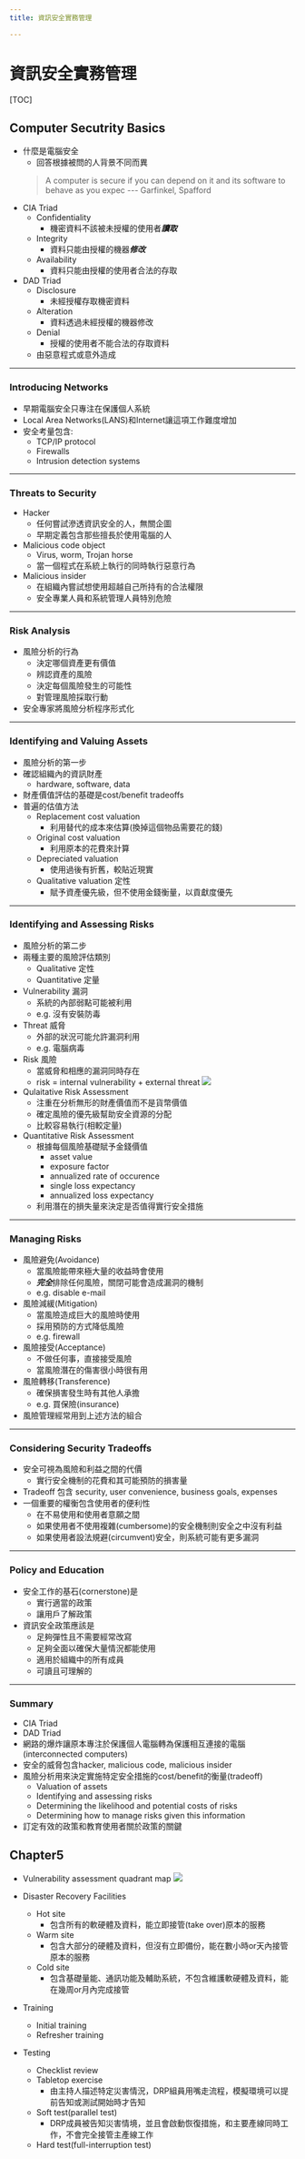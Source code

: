 ```yaml
---
title: 資訊安全實務管理

---
```


# 資訊安全實務管理
[TOC]

##  Computer Secutrity Basics
+ 什麼是電腦安全
    + 回答根據被問的人背景不同而異
    > A computer is secure if you can depend on it and its software to behave as you expec --- Garfinkel, Spafford
+ CIA Triad
    + Confidentiality
        + 機密資料不該被未授權的使用者***讀取***
    + Integrity
        + 資料只能由授權的機器***修改***
    + Availability
        + 資料只能由授權的使用者合法的存取
+ DAD Triad
    + Disclosure
        + 未經授權存取機密資料
    + Alteration
        + 資料透過未經授權的機器修改
    + Denial
        + 授權的使用者不能合法的存取資料
    + 由惡意程式或意外造成
---
### Introducing Networks
+ 早期電腦安全只專注在保護個人系統
+ Local Area Networks(LANS)和Internet讓這項工作難度增加
+ 安全考量包含:
    + TCP/IP protocol
    + Firewalls
    + Intrusion detection systems
---
### Threats to Security
+ Hacker
    + 任何嘗試滲透資訊安全的人，無關企圖
    + 早期定義包含那些擅長於使用電腦的人
+ Malicious code object
    + Virus, worm, Trojan horse
    + 當一個程式在系統上執行的同時執行惡意行為
+ Malicious insider
    + 在組織內嘗試想使用超越自己所持有的合法權限
    + 安全專業人員和系統管理人員特別危險
---
### Risk Analysis
+ 風險分析的行為
    + 決定哪個資產更有價值
    + 辨認資產的風險
    + 決定每個風險發生的可能性
    + 對管理風險採取行動
+ 安全專家將風險分析程序形式化
---
### Identifying and Valuing Assets
+ 風險分析的第一步
+ 確認組織內的資訊財產
    + hardware, software, data
+ 財產價值評估的基礎是cost/benefit tradeoffs
+ 普遍的估值方法
    + Replacement cost valuation
        + 利用替代的成本來估算(換掉這個物品需要花的錢)
    + Original cost valuation
        + 利用原本的花費來計算
    + Depreciated valuation
        + 使用過後有折舊，較貼近現實
    + Qualitative valuation 定性
        + 賦予資產優先級，但不使用金錢衡量，以貢獻度優先
---
### Identifying and Assessing Risks
+ 風險分析的第二步
+ 兩種主要的風險評估類別
    + Qualitative 定性
    + Quantitative 定量
+ Vulnerability 漏洞
    + 系統的內部弱點可能被利用
    + e.g. 沒有安裝防毒
+ Threat 威脅
    + 外部的狀況可能允許漏洞利用
    + e.g. 電腦病毒
+ Risk 風險
    + 當威脅和相應的漏洞同時存在
    + risk = internal vulnerability + external threat
    ![](https://i.imgur.com/oU8jJIF.png)
+ Qulaitative Risk Assessment
    + 注重在分析無形的財產價值而不是貨幣價值
    + 確定風險的優先級幫助安全資源的分配
    + 比較容易執行(相較定量)
+ Quantitative Risk Assessment
    + 根據每個風險基礎賦予金錢價值
        + asset value
        + exposure factor
        + annualized rate of occurence
        + single loss expectancy
        + annualized loss expectancy
    + 利用潛在的損失量來決定是否值得實行安全措施
---
### Managing Risks
+ 風險避免(Avoidance)
    + 當風險能帶來極大量的收益時會使用
    + ***完全***排除任何風險，關閉可能會造成漏洞的機制
    + e.g. disable e-mail
+ 風險減緩(Mitigation)
    + 當風險造成巨大的風險時使用
    + 採用預防的方式降低風險
    + e.g. firewall
+ 風險接受(Acceptance)
    + 不做任何事，直接接受風險
    + 當風險潛在的傷害很小時很有用
+ 風險轉移(Transference)
    + 確保損害發生時有其他人承擔
    + e.g. 買保險(insurance)
+ 風險管理經常用到上述方法的組合
---
### Considering Security Tradeoffs
+ 安全可視為風險和利益之間的代價
    + 實行安全機制的花費和其可能預防的損害量
+ Tradeoff 包含 security, user convenience, business goals, expenses
+ 一個重要的權衡包含使用者的便利性
    + 在不易使用和使用者意願之間
    + 如果使用者不使用複雜(cumbersome)的安全機制則安全之中沒有利益
    + 如果使用者設法規避(circumvent)安全，則系統可能有更多漏洞
---
### Policy and Education
+ 安全工作的基石(cornerstone)是
    + 實行適當的政策
    + 讓用戶了解政策
+ 資訊安全政策應該是
    + 足夠彈性且不需要經常改寫
    + 足夠全面以確保大量情況都能使用
    + 適用於組織中的所有成員
    + 可讀且可理解的
---
### Summary
+ CIA Triad
+ DAD Triad
+ 網路的爆炸讓原本專注於保護個人電腦轉為保護相互連接的電腦(interconnected computers)
+ 安全的威脅包含hacker, malicious code, malicious insider
+ 風險分析用來決定實施特定安全措施的cost/benefit的衡量(tradeoff)
    + Valuation of assets
    + Identifying and assessing risks
    + Determining the likelihood and potential costs of risks
    + Determining how to manage risks given this information
+ 訂定有效的政策和教育使用者關於政策的關鍵

## Chapter5
+ Vulnerability assessment quadrant map
    ![](https://i.imgur.com/88Pg35P.png)

+ Disaster Recovery Facilities
    + Hot site
        + 包含所有的軟硬體及資料，能立即接管(take over)原本的服務
    + Warm site
        + 包含大部分的硬體及資料，但沒有立即備份，能在數小時or天內接管原本的服務
    + Cold site
        + 包含基礎量能、通訊功能及輔助系統，不包含維護軟硬體及資料，能在幾周or月內完成接管

+ Training
    + Initial training
    + Refresher training
+ Testing
    + Checklist review
    + Tabletop exercise
        + 由主持人描述特定災害情況，DRP組員用嘴走流程，模擬環境可以提前告知或測試開始時才告知
    + Soft test(parallel test)
        + DRP成員被告知災害情境，並且會啟動恢復措施，和主要產線同時工作，不會完全接管主產線工作
    + Hard test(full-interruption test)